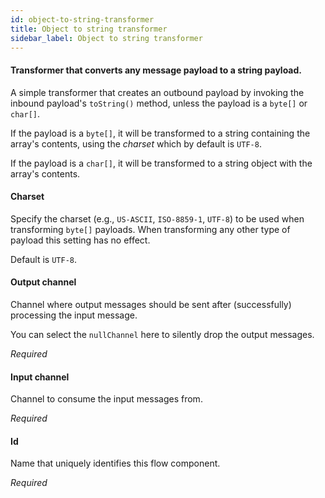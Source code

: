 ```yaml
---
id: object-to-string-transformer
title: Object to string transformer
sidebar_label: Object to string transformer
---
```

#### Transformer that converts any message payload to a string payload.
A simple transformer that creates an outbound payload by invoking the inbound payload's <code>toString()</code> method, unless the payload is a <code>byte[]</code> or <code>char[]</code>.

If the payload is a <code>byte[]</code>, it will be transformed to a string containing the array's contents, using the <i>charset</i> which by default is <code>UTF-8</code>.

If the payload is a <code>char[]</code>, it will be transformed to a string object with the array's contents.

#### Charset
Specify the charset (e.g., <code>US-ASCII</code>, <code>ISO-8859-1</code>, <code>UTF-8</code>) to be used when transforming <code>byte[]</code> payloads. When transforming any other type of payload this setting has no effect.

Default is <code>UTF-8</code>.

#### Output channel
Channel where output messages should be sent after (successfully) processing the input message.

You can select the <code>nullChannel</code> here to silently drop the output messages.

<i>Required</i>

#### Input channel
Channel to consume the input messages from.

<i>Required</i>

#### Id
Name that uniquely identifies this flow component.

<i>Required</i>

